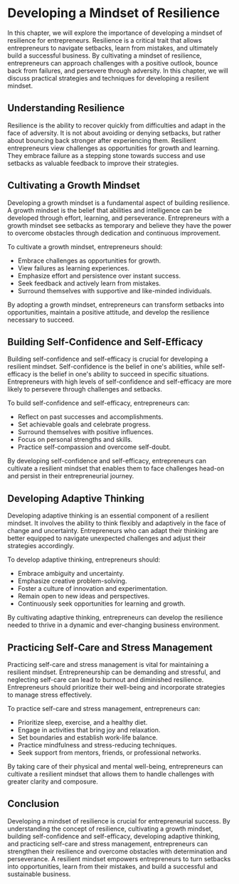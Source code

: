 Developing a Mindset of Resilience
===========================================

In this chapter, we will explore the importance of developing a mindset of resilience for entrepreneurs. Resilience is a critical trait that allows entrepreneurs to navigate setbacks, learn from mistakes, and ultimately build a successful business. By cultivating a mindset of resilience, entrepreneurs can approach challenges with a positive outlook, bounce back from failures, and persevere through adversity. In this chapter, we will discuss practical strategies and techniques for developing a resilient mindset.

**Understanding Resilience**
----------------------------

Resilience is the ability to recover quickly from difficulties and adapt in the face of adversity. It is not about avoiding or denying setbacks, but rather about bouncing back stronger after experiencing them. Resilient entrepreneurs view challenges as opportunities for growth and learning. They embrace failure as a stepping stone towards success and use setbacks as valuable feedback to improve their strategies.

**Cultivating a Growth Mindset**
--------------------------------

Developing a growth mindset is a fundamental aspect of building resilience. A growth mindset is the belief that abilities and intelligence can be developed through effort, learning, and perseverance. Entrepreneurs with a growth mindset see setbacks as temporary and believe they have the power to overcome obstacles through dedication and continuous improvement.

To cultivate a growth mindset, entrepreneurs should:

* Embrace challenges as opportunities for growth.
* View failures as learning experiences.
* Emphasize effort and persistence over instant success.
* Seek feedback and actively learn from mistakes.
* Surround themselves with supportive and like-minded individuals.

By adopting a growth mindset, entrepreneurs can transform setbacks into opportunities, maintain a positive attitude, and develop the resilience necessary to succeed.

**Building Self-Confidence and Self-Efficacy**
----------------------------------------------

Building self-confidence and self-efficacy is crucial for developing a resilient mindset. Self-confidence is the belief in one's abilities, while self-efficacy is the belief in one's ability to succeed in specific situations. Entrepreneurs with high levels of self-confidence and self-efficacy are more likely to persevere through challenges and setbacks.

To build self-confidence and self-efficacy, entrepreneurs can:

* Reflect on past successes and accomplishments.
* Set achievable goals and celebrate progress.
* Surround themselves with positive influences.
* Focus on personal strengths and skills.
* Practice self-compassion and overcome self-doubt.

By developing self-confidence and self-efficacy, entrepreneurs can cultivate a resilient mindset that enables them to face challenges head-on and persist in their entrepreneurial journey.

**Developing Adaptive Thinking**
--------------------------------

Developing adaptive thinking is an essential component of a resilient mindset. It involves the ability to think flexibly and adaptively in the face of change and uncertainty. Entrepreneurs who can adapt their thinking are better equipped to navigate unexpected challenges and adjust their strategies accordingly.

To develop adaptive thinking, entrepreneurs should:

* Embrace ambiguity and uncertainty.
* Emphasize creative problem-solving.
* Foster a culture of innovation and experimentation.
* Remain open to new ideas and perspectives.
* Continuously seek opportunities for learning and growth.

By cultivating adaptive thinking, entrepreneurs can develop the resilience needed to thrive in a dynamic and ever-changing business environment.

**Practicing Self-Care and Stress Management**
----------------------------------------------

Practicing self-care and stress management is vital for maintaining a resilient mindset. Entrepreneurship can be demanding and stressful, and neglecting self-care can lead to burnout and diminished resilience. Entrepreneurs should prioritize their well-being and incorporate strategies to manage stress effectively.

To practice self-care and stress management, entrepreneurs can:

* Prioritize sleep, exercise, and a healthy diet.
* Engage in activities that bring joy and relaxation.
* Set boundaries and establish work-life balance.
* Practice mindfulness and stress-reducing techniques.
* Seek support from mentors, friends, or professional networks.

By taking care of their physical and mental well-being, entrepreneurs can cultivate a resilient mindset that allows them to handle challenges with greater clarity and composure.

**Conclusion**
--------------

Developing a mindset of resilience is crucial for entrepreneurial success. By understanding the concept of resilience, cultivating a growth mindset, building self-confidence and self-efficacy, developing adaptive thinking, and practicing self-care and stress management, entrepreneurs can strengthen their resilience and overcome obstacles with determination and perseverance. A resilient mindset empowers entrepreneurs to turn setbacks into opportunities, learn from their mistakes, and build a successful and sustainable business.
